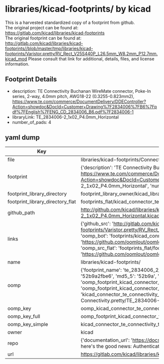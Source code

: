 # libraries/kicad-footprints/ by kicad  
This is a harvested standardized copy of a footprint from github.  
The original project can be found at:  
https://gitlab.com/kicad/libraries/kicad-footprints  
The original footprint can be found at:
http://gitlab.com/kicad/libraries/kicad-footprints//blob/master/tmp/libraries/kicad-footprints/Varistor.pretty/RV_Rect_V25S440P_L26.5mm_W8.2mm_P12.7mm.kicad_mod
Please consult that link for additional, details, files, and license information.  
## Footprint Details
* description: TE Connectivity Buchanan WireMate connector, Poke-In series, 2-way, 4.0mm pitch, AWG18-22 (0.3255-0.823mm2), https://www.te.com/commerce/DocumentDelivery/DDEController?Action=showdoc&DocId=Customer+Drawing%7F2834006%7FB6%7Fpdf%7FEnglish%7FENG_CD_2834006_B6.pdf%7F2834006-1  
* libraryLink: TE_2834006-2_1x02_P4.0mm_Horizontal  
* number_of_pads: 4  
## yaml dump  
| Key | Value |  
| --- | --- |  
| file | libraries/kicad-footprints/Connector_TE-Connectivity.pretty/TE_2834006-2_1x02_P4.0mm_Horizontal.kicad_mod |  
| footprint | {'description': 'TE Connectivity Buchanan WireMate connector, Poke-In series, 2-way, 4.0mm pitch, AWG18-22 (0.3255-0.823mm2), https://www.te.com/commerce/DocumentDelivery/DDEController?Action=showdoc&DocId=Customer+Drawing%7F2834006%7FB6%7Fpdf%7FEnglish%7FENG_CD_2834006_B6.pdf%7F2834006-1', 'libraryLink': 'TE_2834006-2_1x02_P4.0mm_Horizontal', 'number_of_pads': 4} |  
| footprint_library_directory | footprint_library_owner/kicad_libraries/kicad-footprints/ |  
| footprint_library_directory_flat | footprints_flat/kicad_connector_te_connectivity_te_2834006_2_1x02_p4_0mm_horizontal/working |  
| github_path | http://github.com/kicad/libraries/kicad-footprints//blob/master/tmp/libraries/kicad-footprints/Connector_TE-Connectivity.pretty/TE_2834006-2_1x02_P4.0mm_Horizontal.kicad_mod |  
| links | {'github_src': 'http://gitlab.com/kicad/libraries/kicad-footprints//blob/master/tmp/libraries/kicad-footprints/Varistor.pretty/RV_Rect_V25S440P_L26.5mm_W8.2mm_P12.7mm.kicad_mod', 'github_src_repo': 'https://gitlab.com/kicad/libraries/kicad-footprints', 'oomp_bot': 'footprints/kicad_connector_te_connectivity_te_2834006_2_1x02_p4_0mm_horizontal/working', 'oomp_bot_github': 'https://github.com/oomlout/oomlout_oomp_footprint_bot/tree/main/footprints/kicad_connector_te_connectivity_te_2834006_2_1x02_p4_0mm_horizontal/working', 'oomp_src_flat': 'footprints_flat/footprints_flat/kicad_connector_te_connectivity_te_2834006_2_1x02_p4_0mm_horizontal/working', 'oomp_src_flat_github': 'https://github.com/oomlout/oomlout_oomp_footprint_src/tree/main/footprints_flat/kicad_connector_te_connectivity_te_2834006_2_1x02_p4_0mm_horizontal/working'} |  
| name | libraries/kicad-footprints/ |  
| oomp | {'footprint_name': 'te_2834006_2_1x02_p4_0mm_horizontal', 'library_name': 'connector_te_connectivity', 'md5': '52b9a2fbe68eff8084d919772bebe9d1', 'md5_10': '52b9a2fbe6', 'md5_5': '52b9a', 'md5_6': '52b9a2', 'oomp_key': 'oomp_kicad_connector_te_connectivity_te_2834006_2_1x02_p4_0mm_horizontal', 'oomp_key_extra': 'oomp_footprint_kicad_connector_te_connectivity_te_2834006_2_1x02_p4_0mm_horizontal', 'oomp_key_full': 'oomp_footprint_kicad_connector_te_connectivity_te_2834006_2_1x02_p4_0mm_horizontal_52b9a2', 'oomp_key_simple': 'kicad_connector_te_connectivity_te_2834006_2_1x02_p4_0mm_horizontal', 'original_filename': 'libraries/kicad-footprints/Connector_TE-Connectivity.pretty/TE_2834006-2_1x02_P4.0mm_Horizontal.kicad_mod', 'owner_name': 'kicad'} |  
| oomp_key | oomp_kicad_connector_te_connectivity_te_2834006_2_1x02_p4_0mm_horizontal |  
| oomp_key_full | oomp_footprint_kicad_connector_te_connectivity_te_2834006_2_1x02_p4_0mm_horizontal |  
| oomp_key_simple | kicad_connector_te_connectivity_te_2834006_2_1x02_p4_0mm_horizontal |  
| owner | kicad |  
| repo | {'documentation_url': 'https://docs.github.com/rest/overview/resources-in-the-rest-api#rate-limiting', 'message': "API rate limit exceeded for 84.66.173.59. (But here's the good news: Authenticated requests get a higher rate limit. Check out the documentation for more details.)"} |  
| url | https://gitlab.com/kicad/libraries/kicad-footprints |  

